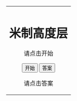 <html>
<head>
<script charset="UTF-8">
//在下面的括号内写入抽签内容，每个内容需要用双引号包括
var names=new Array(
	"6600","10400","10700","13700","14900","5400","3600","7200","4800","6000","4200","3300","12500","8400","8900","2400","6900","13100","12200","3000","9800","900","14300","5100","11300","600","9500","9200","6300","11000","7800","7500","11600","2700","1800","2100","5700","3900","1500","1200","10100","4500","8100","11900"
	);
var answers=new Array(
	"21700","34100","35100","44900","48900","17700","11800","23600","15700","19700","13800","10800","41100","27600","29100","7900","22600","43000","40100","9800","32100","3000","46900","16700","37100","2000","31100","30100","20700","36100","25600","24600","38100","8900","5900","6900","18700","12800","4900","3900","33100","14800","26600","39100"
);
var dic=new Array();
for(i=0;i<names.length;i++){
	dic[names[i]]=answers[i];
}
var c;//a表示dic中的键值
function RandomSelect()
{	
	if(names.length==0){
		c="Null";
		show="没有了";
		document.getElementById("demo").innerHTML=show;
		document.getElementById("demo2").innerHTML="没有了";
		return;
	}
	var a=parseInt(Math.random(0)*(names.length));
	c=names[a];
	show="米制: "+c;
	names.splice(a,1);
	document.getElementById("demo").innerHTML=show;
	document.getElementById("demo2").innerHTML="请点击答案";
}
function displayAnswer()
{	
	if(c=="Null")
	{
		document.getElementById("demo2").innerHTML="没有了";
		return;
	}
	var ans=dic[c];
	answer="英制："+ans;
	document.getElementById("demo2").innerHTML=answer;
}
</script>
</head>
	<body>
		<div id="box">
			<table width="100%" height="100%">
				<tr>
					<td align="center">
						<h1>米制高度层</h1>
						<p id="demo">请点击开始</p>
						<button type="button" onclick="RandomSelect()">开始									</button>
						<button type="button" onclick="displayAnswer()">答案
						</button>
						<p id="demo2">请点击答案</p>
					</td>
				</tr>
			</table>
		</div>
	</body>
</html>
